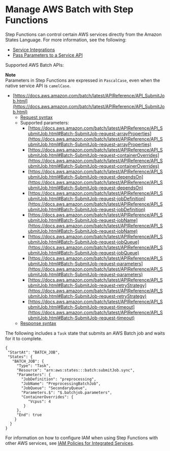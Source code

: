 # Manage AWS Batch with Step Functions<a name="connect-batch"></a>

Step Functions can control certain AWS services directly from the Amazon States Language\. For more information, see the following:
+ [Service Integrations](concepts-service-integrations.md)
+ [Pass Parameters to a Service API](connect-parameters.md)

Supported AWS Batch APIs:

**Note**  
Parameters in Step Functions are expressed in `PascalCase`, even when the native service API is `camelCase`\. 
+ [https://docs.aws.amazon.com/batch/latest/APIReference/API_SubmitJob.html](https://docs.aws.amazon.com/batch/latest/APIReference/API_SubmitJob.html)
  + [Request syntax](https://docs.aws.amazon.com/batch/latest/APIReference/API_SubmitJob.html#API_SubmitJob_RequestSyntax)
  + Supported parameters:
    + [https://docs.aws.amazon.com/batch/latest/APIReference/API_SubmitJob.html#Batch-SubmitJob-request-arrayProperties](https://docs.aws.amazon.com/batch/latest/APIReference/API_SubmitJob.html#Batch-SubmitJob-request-arrayProperties)
    + [https://docs.aws.amazon.com/batch/latest/APIReference/API_SubmitJob.html#Batch-SubmitJob-request-containerOverrides](https://docs.aws.amazon.com/batch/latest/APIReference/API_SubmitJob.html#Batch-SubmitJob-request-containerOverrides)
    + [https://docs.aws.amazon.com/batch/latest/APIReference/API_SubmitJob.html#Batch-SubmitJob-request-dependsOn](https://docs.aws.amazon.com/batch/latest/APIReference/API_SubmitJob.html#Batch-SubmitJob-request-dependsOn)
    + [https://docs.aws.amazon.com/batch/latest/APIReference/API_SubmitJob.html#Batch-SubmitJob-request-jobDefinition](https://docs.aws.amazon.com/batch/latest/APIReference/API_SubmitJob.html#Batch-SubmitJob-request-jobDefinition)
    + [https://docs.aws.amazon.com/batch/latest/APIReference/API_SubmitJob.html#Batch-SubmitJob-request-jobName](https://docs.aws.amazon.com/batch/latest/APIReference/API_SubmitJob.html#Batch-SubmitJob-request-jobName)
    + [https://docs.aws.amazon.com/batch/latest/APIReference/API_SubmitJob.html#Batch-SubmitJob-request-jobQueue](https://docs.aws.amazon.com/batch/latest/APIReference/API_SubmitJob.html#Batch-SubmitJob-request-jobQueue)
    + [https://docs.aws.amazon.com/batch/latest/APIReference/API_SubmitJob.html#Batch-SubmitJob-request-parameters](https://docs.aws.amazon.com/batch/latest/APIReference/API_SubmitJob.html#Batch-SubmitJob-request-parameters)
    + [https://docs.aws.amazon.com/batch/latest/APIReference/API_SubmitJob.html#Batch-SubmitJob-request-retryStrategy](https://docs.aws.amazon.com/batch/latest/APIReference/API_SubmitJob.html#Batch-SubmitJob-request-retryStrategy)
    + [https://docs.aws.amazon.com/batch/latest/APIReference/API_SubmitJob.html#Batch-SubmitJob-request-timeout](https://docs.aws.amazon.com/batch/latest/APIReference/API_SubmitJob.html#Batch-SubmitJob-request-timeout)
  + [Response syntax](https://docs.aws.amazon.com/batch/latest/APIReference/API_SubmitJob.html#API_SubmitJob_ResponseSyntax)

The following includes a `Task` state that submits an AWS Batch job and waits for it to complete\.

```
{
 "StartAt": "BATCH_JOB",
 "States": {
   "BATCH_JOB": {
     "Type": "Task",
     "Resource": "arn:aws:states:::batch:submitJob.sync",
     "Parameters": {  
       "JobDefinition": "preprocessing",
       "JobName": "PreprocessingBatchJob",
       "JobQueue": "SecondaryQueue",
       "Parameters.$": "$.batchjob.parameters",
       "ContainerOverrides": {
          "Vcpus": 4
        }
     },
     "End": true
    }
  }
}
```

For information on how to configure IAM when using Step Functions with other AWS services, see [IAM Policies for Integrated Services](service-integration-iam-templates.md)\.